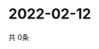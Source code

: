 # 2022-02-12
  共 0条

  <!-- BEGIN -->
  <!-- 最后更新时间Sat Feb 12 2022 03:03:37 GMT+0000 (Coordinated Universal Time) -->
  
  <!-- END -->
  
  